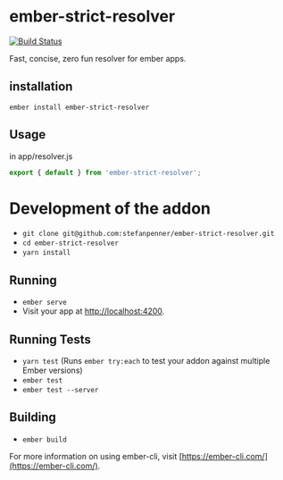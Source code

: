 # ember-strict-resolver

[![Build Status](https://travis-ci.org/stefanpenner/ember-strict-resolver.svg?branch=master)](https://travis-ci.org/stefanpenner/ember-strict-resolver)

Fast, concise, zero fun resolver for ember apps.

## installation
```
ember install ember-strict-resolver
```

## Usage

in app/resolver.js
```js
export { default } from 'ember-strict-resolver';
```


# Development of the addon

* `git clone git@github.com:stefanpenner/ember-strict-resolver.git`
* `cd ember-strict-resolver`
* `yarn install`

## Running

* `ember serve`
* Visit your app at [http://localhost:4200](http://localhost:4200).

## Running Tests

* `yarn test` (Runs `ember try:each` to test your addon against multiple Ember versions)
* `ember test`
* `ember test --server`

## Building

* `ember build`

For more information on using ember-cli, visit [https://ember-cli.com/](https://ember-cli.com/).
